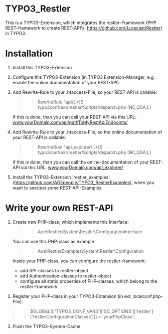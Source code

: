 # TYPO3_Restler
This is a TYPO3-Extension, which integrates the restler-Framework (PHP REST-framework to create REST-API's, https://github.com/Luracast/Restler) in TYPO3.

# Installation
1. Install this TYPO3-Extension
2. Configure this TYPO3-Extension (in TYPO3 Extension-Manager; e.g. enable the online documentation of your REST-API)
3. Add Rewrite-Rule to your .htaccess-File, so your REST-API is callable:
   >> RewriteRule ^api/(.*)$ typo3conf/ext/restler/Scripts/dispatch.php [NC,QSA,L]

   If this is done, than you can call your REST-API via this URL: www.yourDomain.com/api/pathToMyRestApiEndpoints/

4. Add Rewrite-Rule to your .htaccess-File, so the online documentation of your REST-API is callable:
   >> RewriteRule ^api_explorer/(.*)$ typo3conf/ext/restler/Scripts/dispatch.php [NC,QSA,L]

   If this is done, than you can call the online-documentation of your REST-API via this URL: www.yourDomain.com/api_explorer/
5. Install the TYPO3-Extension 'restler_examples' (https://github.com/AOEpeople/TYPO3_RestlerExamples), when you want to see/test some REST-API-Examples

# Write your own REST-API
1. Create new PHP-class, which implements this Interface:
   >> Aoe\Restler\System\Restler\ConfigurationInterface

   You can use this PHP-class as example
   >> Aoe\\RestlerExamples\\System\\Restler\\Configuration

   Inside your PHP-class, you can configure the restler-framework:
    - add API-classes to restler-object
    - add Authentication-classes to restler-object
    - configure all static properties of PHP-classes, which belong to the restler-framework

2. Register your PHP-class in your TYPO3-Extension (in ext_localconf.php-File):
  >> $GLOBALS['TYPO3_CONF_VARS']['SC_OPTIONS']['restler']['restlerConfigurationClasses'][] = 'yourPhpClass';

3. Flush the TYPO3-System-Cache
